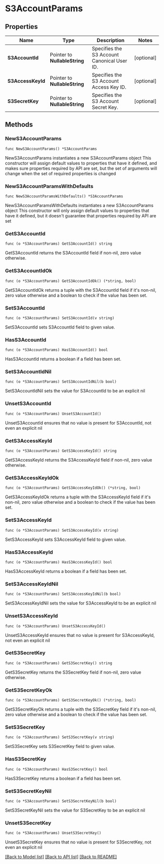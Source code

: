 # S3AccountParams

## Properties

Name | Type | Description | Notes
------------ | ------------- | ------------- | -------------
**S3AccountId** | Pointer to **NullableString** | Specifies the S3 Account Canonical User ID. | [optional] 
**S3AccessKeyId** | Pointer to **NullableString** | Specifies the S3 Account Access Key ID. | [optional] 
**S3SecretKey** | Pointer to **NullableString** | Specifies the S3 Account Secret Key. | [optional] 

## Methods

### NewS3AccountParams

`func NewS3AccountParams() *S3AccountParams`

NewS3AccountParams instantiates a new S3AccountParams object
This constructor will assign default values to properties that have it defined,
and makes sure properties required by API are set, but the set of arguments
will change when the set of required properties is changed

### NewS3AccountParamsWithDefaults

`func NewS3AccountParamsWithDefaults() *S3AccountParams`

NewS3AccountParamsWithDefaults instantiates a new S3AccountParams object
This constructor will only assign default values to properties that have it defined,
but it doesn't guarantee that properties required by API are set

### GetS3AccountId

`func (o *S3AccountParams) GetS3AccountId() string`

GetS3AccountId returns the S3AccountId field if non-nil, zero value otherwise.

### GetS3AccountIdOk

`func (o *S3AccountParams) GetS3AccountIdOk() (*string, bool)`

GetS3AccountIdOk returns a tuple with the S3AccountId field if it's non-nil, zero value otherwise
and a boolean to check if the value has been set.

### SetS3AccountId

`func (o *S3AccountParams) SetS3AccountId(v string)`

SetS3AccountId sets S3AccountId field to given value.

### HasS3AccountId

`func (o *S3AccountParams) HasS3AccountId() bool`

HasS3AccountId returns a boolean if a field has been set.

### SetS3AccountIdNil

`func (o *S3AccountParams) SetS3AccountIdNil(b bool)`

 SetS3AccountIdNil sets the value for S3AccountId to be an explicit nil

### UnsetS3AccountId
`func (o *S3AccountParams) UnsetS3AccountId()`

UnsetS3AccountId ensures that no value is present for S3AccountId, not even an explicit nil
### GetS3AccessKeyId

`func (o *S3AccountParams) GetS3AccessKeyId() string`

GetS3AccessKeyId returns the S3AccessKeyId field if non-nil, zero value otherwise.

### GetS3AccessKeyIdOk

`func (o *S3AccountParams) GetS3AccessKeyIdOk() (*string, bool)`

GetS3AccessKeyIdOk returns a tuple with the S3AccessKeyId field if it's non-nil, zero value otherwise
and a boolean to check if the value has been set.

### SetS3AccessKeyId

`func (o *S3AccountParams) SetS3AccessKeyId(v string)`

SetS3AccessKeyId sets S3AccessKeyId field to given value.

### HasS3AccessKeyId

`func (o *S3AccountParams) HasS3AccessKeyId() bool`

HasS3AccessKeyId returns a boolean if a field has been set.

### SetS3AccessKeyIdNil

`func (o *S3AccountParams) SetS3AccessKeyIdNil(b bool)`

 SetS3AccessKeyIdNil sets the value for S3AccessKeyId to be an explicit nil

### UnsetS3AccessKeyId
`func (o *S3AccountParams) UnsetS3AccessKeyId()`

UnsetS3AccessKeyId ensures that no value is present for S3AccessKeyId, not even an explicit nil
### GetS3SecretKey

`func (o *S3AccountParams) GetS3SecretKey() string`

GetS3SecretKey returns the S3SecretKey field if non-nil, zero value otherwise.

### GetS3SecretKeyOk

`func (o *S3AccountParams) GetS3SecretKeyOk() (*string, bool)`

GetS3SecretKeyOk returns a tuple with the S3SecretKey field if it's non-nil, zero value otherwise
and a boolean to check if the value has been set.

### SetS3SecretKey

`func (o *S3AccountParams) SetS3SecretKey(v string)`

SetS3SecretKey sets S3SecretKey field to given value.

### HasS3SecretKey

`func (o *S3AccountParams) HasS3SecretKey() bool`

HasS3SecretKey returns a boolean if a field has been set.

### SetS3SecretKeyNil

`func (o *S3AccountParams) SetS3SecretKeyNil(b bool)`

 SetS3SecretKeyNil sets the value for S3SecretKey to be an explicit nil

### UnsetS3SecretKey
`func (o *S3AccountParams) UnsetS3SecretKey()`

UnsetS3SecretKey ensures that no value is present for S3SecretKey, not even an explicit nil

[[Back to Model list]](../README.md#documentation-for-models) [[Back to API list]](../README.md#documentation-for-api-endpoints) [[Back to README]](../README.md)


